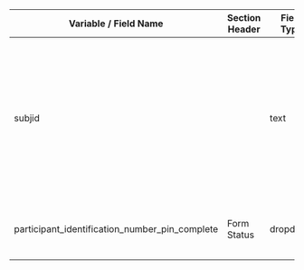 | Variable / Field Name                              | Section Header | Field Type | Field Label                                                                                                                            | Choices or Calculations                     |
| -------------------------------------------------- | -------------- | ---------- | -------------------------------------------------------------------------------------------------------------------------------------- | ------------------------------------------- |
| subjid                                             |                | text       | Participant Identification Number (PIN), derived from CPMS site code and 4/5 digit patient number separated by hyphen (eg. Y0401-0001) |                                             |
| participant\_identification\_number\_pin\_complete | Form Status    | dropdown   | Participant Identification Number section completed?                                                                                   | 0, Incomplete ; 1, Unverified ; 2, Complete |